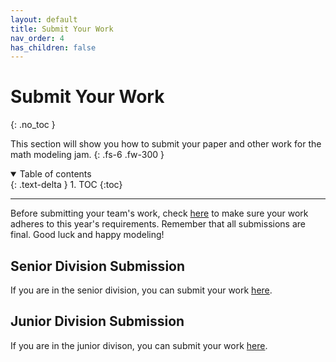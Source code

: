 ```yaml
---
layout: default
title: Submit Your Work
nav_order: 4
has_children: false
---
```


# Submit Your Work
{: .no_toc }

This section will show you how to submit your paper and other work for the math modeling jam.
{: .fs-6 .fw-300 }

<details open markdown="block">
  <summary>
    Table of contents
  </summary>
  {: .text-delta }
1. TOC
{:toc}
</details>

---

Before submitting your team's work, check [here](https://mmmjam.github.io/rules-and-guidelines) to make sure your work adheres to this year's requirements. Remember that all submissions are final. Good luck and happy modeling! 

## Senior Division Submission

If you are in the senior division, you can submit your work [here](https://forms.gle/VJYyGjtGFDnMaPq38).

## Junior Division Submission

If you are in the junior divison, you can submit your work [here](https://forms.gle/VJYyGjtGFDnMaPq38).